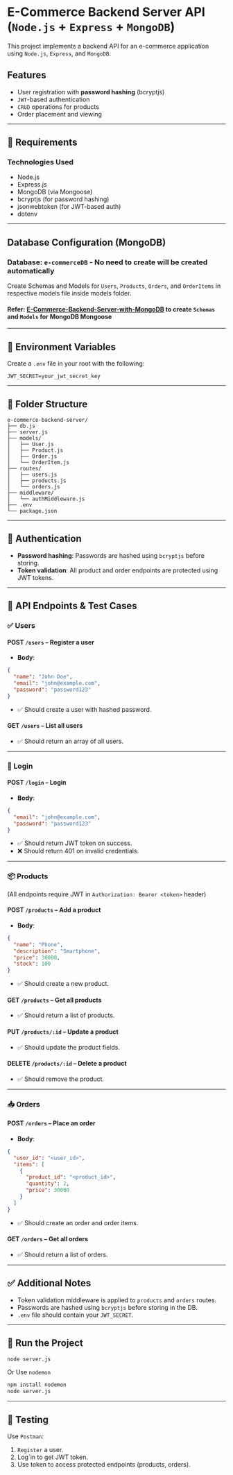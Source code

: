 
# E-Commerce Backend Server API (`Node.js` + `Express` + `MongoDB`)

This project implements a backend API for an e-commerce application using `Node.js`, `Express`, and `MongoDB`.

## Features

- User registration with **password hashing** (bcryptjs)
- `JWT`-based authentication
- `CRUD` operations for products
- Order placement and viewing

---

## 🧱 Requirements

### Technologies Used

- Node.js
- Express.js
- MongoDB (via Mongoose)
- bcryptjs (for password hashing)
- jsonwebtoken (for JWT-based auth)
- dotenv

---

## Database Configuration (MongoDB)
### Database: `e-commerceDB` - No need to create will be created automatically
Create Schemas and Models for `Users`, `Products`, `Orders`, and `OrderItems` in respective models file inside models folder.

#### Refer: [E-Commerce-Backend-Server-with-MongoDB](E-Commerce-Backend-Server-with-MongoDB.md) to create `Schemas` and `Models` for MongoDB Mongoose
--- 

## 🔧 Environment Variables

Create a `.env` file in your root with the following:

```env
JWT_SECRET=your_jwt_secret_key
```

---

## 📂 Folder Structure

```
e-commerce-backend-server/
├── db.js
├── server.js
├── models/
│   ├── User.js
│   ├── Product.js
│   ├── Order.js
│   └── OrderItem.js
├── routes/
│   ├── users.js
│   ├── products.js
│   └── orders.js
├── middleware/
│   └── authMiddleware.js
├── .env
└── package.json
```

---

## 🔐 Authentication

- **Password hashing**: Passwords are hashed using `bcryptjs` before storing.
- **Token validation**: All product and order endpoints are protected using JWT tokens.

---

## 📮 API Endpoints & Test Cases

### ✅ Users

#### POST `/users` – Register a user

- **Body**:
```json
{
  "name": "John Doe",
  "email": "john@example.com",
  "password": "password123"
}
```
- ✅ Should create a user with hashed password.

#### GET `/users` – List all users

- ✅ Should return an array of all users.

---

### 🔑 Login

#### POST `/login` – Login

- **Body**:
```json
{
  "email": "john@example.com",
  "password": "password123"
}
```
- ✅ Should return JWT token on success.
- ❌ Should return 401 on invalid credentials.

---

### 📦 Products

(All endpoints require JWT in `Authorization: Bearer <token>` header)

#### POST `/products` – Add a product

- **Body**:
```json
{
  "name": "Phone",
  "description": "Smartphone",
  "price": 30000,
  "stock": 100
}
```
- ✅ Should create a new product.

#### GET `/products` – Get all products

- ✅ Should return a list of products.

#### PUT `/products/:id` – Update a product

- ✅ Should update the product fields.

#### DELETE `/products/:id` – Delete a product

- ✅ Should remove the product.

---

### 📥 Orders

#### POST `/orders` – Place an order

- **Body**:
```json
{
  "user_id": "<user_id>",
  "items": [
    {
      "product_id": "<product_id>",
      "quantity": 2,
      "price": 30000
    }
  ]
}
```
- ✅ Should create an order and order items.

#### GET `/orders` – Get all orders

- ✅ Should return a list of orders.

---

## ✅ Additional Notes

- Token validation middleware is applied to `products` and `orders` routes.
- Passwords are hashed using `bcryptjs` before storing in the DB.
- `.env` file should contain your `JWT_SECRET`.

---

## 🚀 Run the Project

```bash
node server.js
```
Or Use `nodemon`

```bash
npm install nodemon
node server.js
```
---

## 🧪 Testing
Use `Postman`:
1. `Register` a user.
2. Log`in to get JWT token.
3. Use token to access protected endpoints (products, orders).


